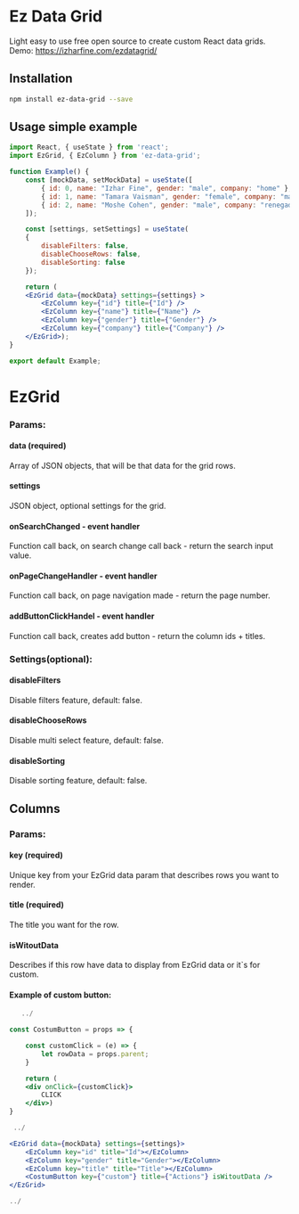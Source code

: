 # Ez Data Grid


Light easy to use free open source to create custom React data grids. <br/>
Demo: https://izharfine.com/ezdatagrid/

## Installation

```bash
npm install ez-data-grid --save
```

## Usage simple example

```jsx
import React, { useState } from 'react';
import EzGrid, { EzColumn } from 'ez-data-grid';

function Example() {
	const [mockData, setMockData] = useState([
	    { id: 0, name: "Izhar Fine", gender: "male", company: "home" },
	    { id: 1, name: "Tamara Vaisman", gender: "female", company: "mall" },
	    { id: 2, name: "Moshe Cohen", gender: "male", company: "renegade" }
	]);

	const [settings, setSettings] = useState(
	{
		disableFilters: false,
		disableChooseRows: false,
		disableSorting: false
	});

	return (
	<EzGrid data={mockData} settings={settings} >
	    <EzColumn key={"id"} title={"Id"} />
	    <EzColumn key={"name"} title={"Name"} />
	    <EzColumn key={"gender"} title={"Gender"} />
	    <EzColumn key={"company"} title={"Company"} />
	</EzGrid>);
}

export default Example;
```

# EzGrid 
### Params:

#### data (required)
Array of JSON objects, that will be that data for the grid rows.

#### settings 
JSON object, optional settings for the grid.

#### onSearchChanged - event handler
Function call back, on search change call back - return the search input value.

#### onPageChangeHandler - event handler 
Function call back, on page navigation made - return the page number.

#### addButtonClickHandel - event handler
Function call back, creates add button - return the column ids + titles.

### Settings(optional):

#### disableFilters
Disable filters feature, default: false.

#### disableChooseRows
Disable multi select feature, default: false.

#### disableSorting
Disable sorting feature, default: false.

## Columns
### Params:

#### key (required)
Unique key from your EzGrid data param that describes rows you want to render.

#### title (required)
The title you want for the row.

#### isWitoutData
Describes if this row have data to display from EzGrid data or it`s for custom.

#### Example of custom button:


```jsx
   ../

const CostumButton = props => {

    const customClick = (e) => {
        let rowData = props.parent;
    }

    return (
    <div onClick={customClick}>
        CLICK
    </div>)
}

 ../

<EzGrid data={mockData} settings={settings}>
    <EzColumn key="id" title="Id"></EzColumn>
    <EzColumn key="gender" title="Gender"></EzColumn>
    <EzColumn key="title" title="Title"></EzColumn>
    <CostumButton key={"custom"} title={"Actions"} isWitoutData />
</EzGrid>

../
```